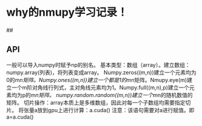# why的nmupy学习记录！
##　
## API
一般可以导入numpy时赋予np的别名。
基本类型：数组（array）。建立数组：numpy.array(列表)，将列表变成array。
Numpy.zeros((m,n))建立一个元素均为0的m*n矩阵。Numpy.ones((m,n))建立一个都是1的m*n矩阵。Nmupy.eye(m)建立一个m阶对角线行列式，主对角线元素均为1。Numpy.full((m,n),p)建立一个元素均为p的m*n矩阵。
numpy.random.random((m,n))建立一个m*n的随机数值的矩阵。
切片操作：array本质上是多维数组，因此对每一个子数组均需要指定切片。
将张量a放到gpu上进行计算：a.cuda()
注意：该语句需要对a进行赋值。即a=a.cuda()
